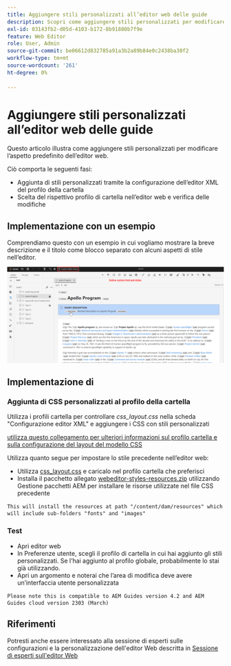 ```yaml
---
title: Aggiungere stili personalizzati all’editor web delle guide
description: Scopri come aggiungere stili personalizzati per modificare l’aspetto dell’editor web Guide.
exl-id: 03143fb2-d05d-4103-b172-8b91880b7f9e
feature: Web Editor
role: User, Admin
source-git-commit: be06612d832785a91a3b2a89b84e0c2438ba30f2
workflow-type: tm+mt
source-wordcount: '261'
ht-degree: 0%

---
```


# Aggiungere stili personalizzati all’editor web delle guide

Questo articolo illustra come aggiungere stili personalizzati per modificare l’aspetto predefinito dell’editor web.

Ciò comporta le seguenti fasi:
- Aggiunta di stili personalizzati tramite la configurazione dell’editor XML del profilo della cartella
- Scelta del rispettivo profilo di cartella nell’editor web e verifica delle modifiche


## Implementazione con un esempio

Comprendiamo questo con un esempio in cui vogliamo mostrare la breve descrizione e il titolo come blocco separato con alcuni aspetti di stile nell’editor.

![Anteprima dell&#39;editor Web con stili personalizzati](../../../assets/authoring/webeditor-customstyles-preview.png)


## Implementazione di


### Aggiunta di CSS personalizzati al profilo della cartella

Utilizza i profili cartella per controllare *css_layout.css* nella scheda &quot;Configurazione editor XML&quot; e aggiungere i CSS con stili personalizzati

[utilizza questo collegamento per ulteriori informazioni sul profilo cartella e sulla configurazione del layout del modello CSS](https://experienceleague.adobe.com/docs/experience-manager-guides-learn/videos/advanced-user-guide/editor-configuration.html?lang=en#customize-the-css-template-layout)

Utilizza quanto segue per impostare lo stile precedente nell’editor web:
- Utilizza [css_layout.css](../../../assets/authoring/webeditor-customstyles-css_layout.css) e caricalo nel profilo cartella che preferisci
- Installa il pacchetto allegato [webeditor-styles-resources.zip](../../../assets/authoring/webeditor-styles-resources.zip) utilizzando Gestione pacchetti AEM per installare le risorse utilizzate nel file CSS precedente

```
This will install the resources at path "/content/dam/resources" which will include sub-folders "fonts" and "images"
```


### Test

- Apri editor web
- In Preferenze utente, scegli il profilo di cartella in cui hai aggiunto gli stili personalizzati. Se l’hai aggiunto al profilo globale, probabilmente lo stai già utilizzando.
- Apri un argomento e noterai che l’area di modifica deve avere un’interfaccia utente personalizzata

```
Please note this is compatible to AEM Guides version 4.2 and AEM Guides cloud version 2303 (March)
```


## Riferimenti

Potresti anche essere interessato alla sessione di esperti sulle configurazioni e la personalizzazione dell&#39;editor Web descritta in [Sessione di esperti sull&#39;editor Web](https://experienceleague.adobe.com/docs/experience-manager-guides-learn/tutorials/knowledge-base/expert-session/webbased-authoring-jan2023.html?lang=en)
